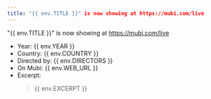 ```yaml
---
title: "{{ env.TITLE }}" is now showing at https://mubi.com/live
---
```

"{{ env.TITLE }}" is now showing at https://mubi.com/live

- Year: {{ env.YEAR }}
- Country: {{ env.COUNTRY }}
- Directed by: {{ env.DIRECTORS }}
- On Mubi: {{ env.WEB_URL }}
- Excerpt:
  > {{ env.EXCERPT }}